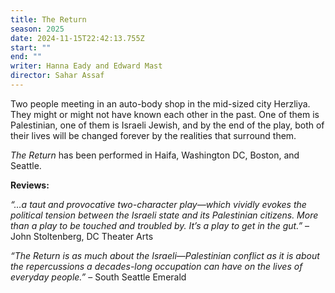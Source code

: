```yaml
---
title: The Return
season: 2025
date: 2024-11-15T22:42:13.755Z
start: ""
end: ""
writer: Hanna Eady and Edward Mast
director: Sahar Assaf
---
```

Two people meeting in an auto-body shop in the mid-sized city Herzliya. They might or might not have known each other in the past. One of them is Palestinian, one of them is Israeli Jewish, and by the end of the play, both of their lives will be changed forever by the realities that surround them.

*The Return* has been performed in Haifa, Washington DC, Boston, and Seattle.

**Reviews:**

*“…a taut and provocative two-character play—which vividly evokes the political tension between the Israeli state and its Palestinian citizens. More than a play to be touched and troubled by. It’s a play to get in the gut.”* – John Stoltenberg, DC Theater Arts 

*“The Return is as much about the Israeli—Palestinian conflict as it is about the repercussions a decades-long occupation can have on the lives of everyday people.”* – South Seattle Emerald